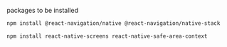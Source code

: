 packages to be installed
```bash
npm install @react-navigation/native @react-navigation/native-stack
```

```bash
npm install react-native-screens react-native-safe-area-context
```